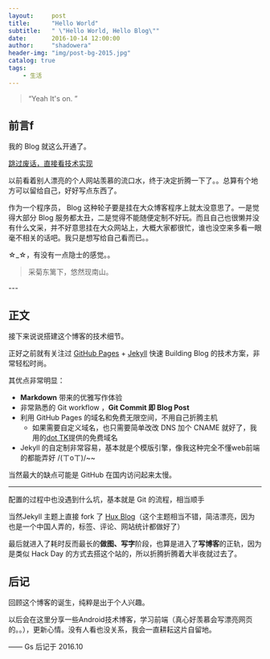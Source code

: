 ```yaml
---
layout:     post
title:      "Hello World"
subtitle:   " \"Hello World, Hello Blog\""
date:       2016-10-14 12:00:00
author:     "shadowera"
header-img: "img/post-bg-2015.jpg"
catalog: true
tags:
    - 生活
---
```


> “Yeah It's on. ”


## 前言f

我的 Blog 就这么开通了。

[跳过废话，直接看技术实现 ](#build) 



以前看着别人漂亮的个人网站羡慕的流口水，终于决定折腾一下了。。总算有个地方可以留给自己，好好写点东西了。


作为一个程序员， Blog 这种轮子要是挂在大众博客程序上就太没意思了。一是觉得大部分 Blog 服务都太丑，二是觉得不能随便定制不好玩。而且自己也很懒并没有什么文采，并不好意思挂在大众网站上，大概大家都很忙，谁也没空来多看一眼毫不相关的话吧。我只是想写给自己看而已。。

☆_☆，有没有一点隐士的感觉。。
>采菊东篱下，悠然现南山。


<p id = "build"></p>
---

## 正文

接下来说说搭建这个博客的技术细节。  

正好之前就有关注过 [GitHub Pages](https://pages.github.com/) + [Jekyll](http://jekyllrb.com/) 快速 Building Blog 的技术方案，非常轻松时尚。

其优点非常明显：

* **Markdown** 带来的优雅写作体验
* 非常熟悉的 Git workflow ，**Git Commit 即 Blog Post**
* 利用 GitHub Pages 的域名和免费无限空间，不用自己折腾主机
	* 如果需要自定义域名，也只需要简单改改 DNS 加个 CNAME 就好了，我用的[dot TK](http://www.dot.tk/)提供的免费域名
* Jekyll 的自定制非常容易，基本就是个模版引擎，像我这种完全不懂web前端的都能弄好  /(ㄒoㄒ)/~~


当然最大的缺点可能是 GitHub 在国内访问起来太慢。

---

配置的过程中也没遇到什么坑，基本就是 Git 的流程，相当顺手

当然Jekyll 主题上直接 fork 了  [Hux Blog](https://github.com/Huxpro/huxpro.github.io)（这个主题相当不错，简洁漂亮，因为也是一个中国人弄的，标签、评论、网站统计都做好了）

最后就进入了耗时反而最长的**做图、写字**阶段，也算是进入了**写博客**的正轨，因为是类似 Hack Day 的方式去搭这个站的，所以折腾折腾着大半夜就过去了。


## 后记

回顾这个博客的诞生，纯粹是出于个人兴趣。

以后会在这里分享一些Android技术博客，学习前端（真心好羡慕会写漂亮网页的。。），更新心情。没有人看也没关系，我会一直耕耘这片自留地。

—— Gs 后记于 2016.10


